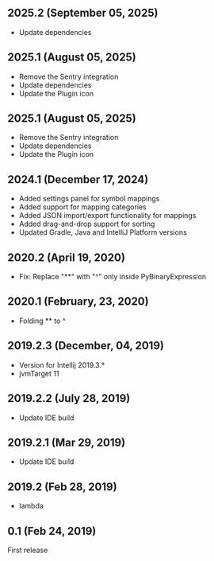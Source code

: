 ## 2025.2 (September 05, 2025)

* Update dependencies

## 2025.1 (August 05, 2025)

* Remove the Sentry integration
* Update dependencies
* Update the Plugin icon

## 2025.1 (August 05, 2025)

* Remove the Sentry integration
* Update dependencies
* Update the Plugin icon

## 2024.1 (December 17, 2024)

* Added settings panel for symbol mappings
* Added support for mapping categories
* Added JSON import/export functionality for mappings
* Added drag-and-drop support for sorting
* Updated Gradle, Java and IntelliJ Platform versions

## 2020.2 (April 19, 2020)

* Fix: Replace "**" with "^" only inside PyBinaryExpression

## 2020.1 (February, 23, 2020)

+ Folding ** to ^

## 2019.2.3 (December, 04, 2019)

* Version for Intellij 2019.3.*
* jvmTarget 11

## 2019.2.2 (July 28, 2019)

* Update IDE build

## 2019.2.1 (Mar 29, 2019)

* Update IDE build

## 2019.2 (Feb 28, 2019)

+ lambda

## 0.1 (Feb 24, 2019)

First release
